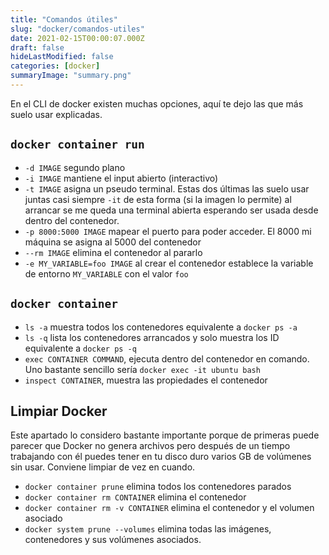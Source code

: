 ```yaml
---
title: "Comandos útiles"
slug: "docker/comandos-utiles"
date: 2021-02-15T00:00:07.000Z
draft: false
hideLastModified: false
categories: [docker]
summaryImage: "summary.png"
---
```


En el CLI de docker existen muchas opciones, aquí te dejo las que más suelo usar explicadas.

## `docker container run`

- `-d IMAGE` segundo plano
- `-i IMAGE` mantiene el input abierto (interactivo)
- `-t IMAGE` asigna un pseudo terminal. Estas dos últimas las suelo usar juntas casi siempre `-it` de esta forma (si la imagen lo permite) al arrancar se me queda una terminal abierta esperando ser usada desde dentro del contenedor.
- `-p 8000:5000 IMAGE` mapear el puerto para poder acceder. El 8000 mi máquina se asigna al 5000 del contenedor
- `--rm IMAGE` elimina el contenedor al pararlo
- `-e MY_VARIABLE=foo IMAGE` al crear el contenedor establece la variable de entorno `MY_VARIABLE` con el valor `foo`

## `docker container`

- `ls -a` muestra todos los contenedores equivalente a `docker ps -a`
- `ls -q` lista los contenedores arrancados y solo muestra los ID equivalente a `docker ps -q`
- `exec CONTAINER COMMAND`, ejecuta dentro del contenedor en comando. Uno bastante sencillo sería `docker exec -it ubuntu bash`
- `inspect CONTAINER`, muestra las propiedades el contenedor

## Limpiar Docker

Este apartado lo considero bastante importante porque de primeras puede parecer que Docker no genera archivos pero después de un tiempo trabajando con él puedes tener en tu disco duro varios GB de volúmenes sin usar. Conviene limpiar de vez en cuando.

- `docker container prune` elimina todos los contenedores parados
- `docker container rm CONTAINER` elimina el contenedor
- `docker container rm -v CONTAINER` elimina el contenedor y el volumen asociado
- `docker system prune --volumes` elimina todas las imágenes, contenedores y sus volúmenes asociados.
